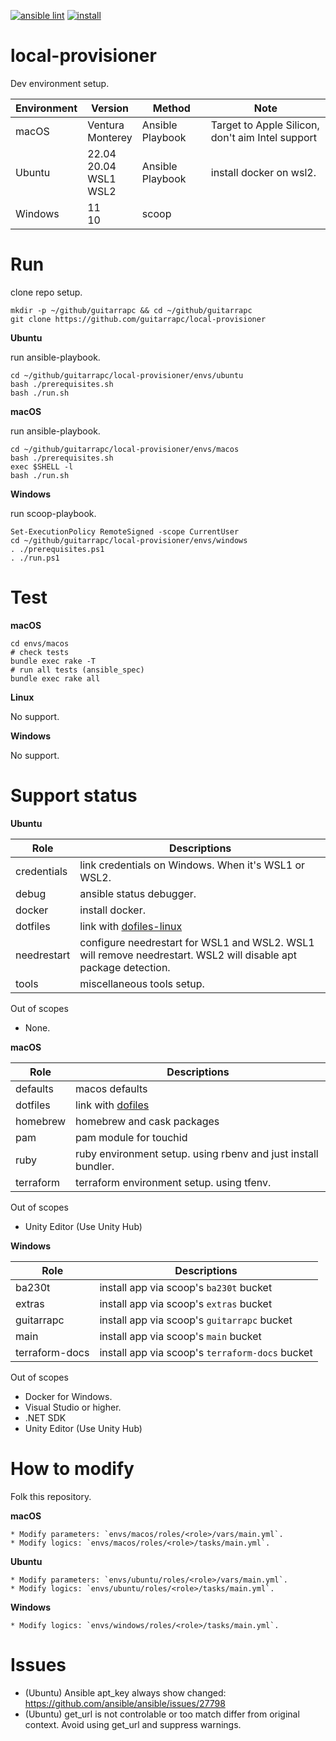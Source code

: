 [![ansible lint](https://github.com/guitarrapc/local-provisioner/actions/workflows/ansible-lint.yaml/badge.svg)](https://github.com/guitarrapc/local-provisioner/actions/workflows/ansible-lint.yaml) [![install](https://github.com/guitarrapc/local-provisioner/actions/workflows/install.yaml/badge.svg)](https://github.com/guitarrapc/local-provisioner/actions/workflows/install.yaml)

# local-provisioner

Dev environment setup.

Environment | Version | Method | Note
---- | ---- | ---- | ----
macOS | Ventura<br/>Monterey | Ansible Playbook | Target to Apple Silicon, don't aim Intel support
Ubuntu | 22.04<br/>20.04<br/>WSL1<br/>WSL2 | Ansible Playbook | install docker on wsl2.
Windows | 11<br/>10 | scoop |

# Run

clone repo setup.

```shell
mkdir -p ~/github/guitarrapc && cd ~/github/guitarrapc
git clone https://github.com/guitarrapc/local-provisioner
```

**Ubuntu**

run ansible-playbook.

```shell
cd ~/github/guitarrapc/local-provisioner/envs/ubuntu
bash ./prerequisites.sh
bash ./run.sh
```

**macOS**

run ansible-playbook.

```shell
cd ~/github/guitarrapc/local-provisioner/envs/macos
bash ./prerequisites.sh
exec $SHELL -l
bash ./run.sh
```

**Windows**

run scoop-playbook.

```shell
Set-ExecutionPolicy RemoteSigned -scope CurrentUser
cd ~/github/guitarrapc/local-provisioner/envs/windows
. ./prerequisites.ps1
. ./run.ps1
```

# Test

**macOS**

```shell
cd envs/macos
# check tests
bundle exec rake -T
# run all tests (ansible_spec)
bundle exec rake all
```

**Linux**

No support.

**Windows**

No support.

# Support status

**Ubuntu**

Role | Descriptions
---- | ----
credentials | link credentials on Windows. When it's WSL1 or WSL2.
debug | ansible status debugger.
docker | install docker.
dotfiles | link with [dofiles-linux](https://github.com/guitarrapc/dotfiles-linux)
needrestart | configure needrestart for WSL1 and WSL2. WSL1 will remove needrestart. WSL2 will disable apt package detection.
tools | miscellaneous tools setup.

Out of scopes

* None.

**macOS**

Role | Descriptions
---- | ----
defaults | macos defaults
dotfiles | link with [dofiles](https://github.com/guitarrapc/dotfiles)
homebrew | homebrew and cask packages
pam | pam module for touchid
ruby | ruby environment setup. using rbenv and just install bundler.
terraform | terraform environment setup. using tfenv.

Out of scopes

* Unity Editor (Use Unity Hub)

**Windows**

Role | Descriptions
---- | ----
ba230t | install app via scoop's `ba230t` bucket
extras | install app via scoop's `extras` bucket
guitarrapc | install app via scoop's `guitarrapc` bucket
main | install app via scoop's `main` bucket
terraform-docs | install app via scoop's `terraform-docs` bucket

Out of scopes

* Docker for Windows.
* Visual Studio or higher.
* .NET SDK
* Unity Editor (Use Unity Hub)

# How to modify

Folk this repository.

**macOS**

    * Modify parameters: `envs/macos/roles/<role>/vars/main.yml`.
    * Modify logics: `envs/macos/roles/<role>/tasks/main.yml`.

**Ubuntu**

    * Modify parameters: `envs/ubuntu/roles/<role>/vars/main.yml`.
    * Modify logics: `envs/ubuntu/roles/<role>/tasks/main.yml`.

**Windows**

    * Modify logics: `envs/windows/roles/<role>/tasks/main.yml`.

# Issues

* (Ubuntu) Ansible apt_key always show changed: https://github.com/ansible/ansible/issues/27798
* (Ubuntu) get_url is not controlable or too match differ from original context. Avoid using get_url and suppress warnings.
